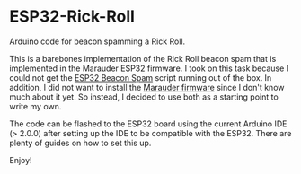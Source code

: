 # ESP32-Rick-Roll
Arduino code for beacon spamming a Rick Roll.

This is a barebones implementation of the Rick Roll beacon spam that is implemented in the Marauder ESP32 firmware. I took on this task because I could not get the [ESP32 Beacon Spam](https://github.com/Tnze/esp32_beaconSpam) script running out of the box. In addition, I did not want to install the [Marauder firmware](https://github.com/justcallmekoko/ESP32Marauder) since I don't know much about it yet. So instead, I decided to use both as a starting point to write my own.

The code can be flashed to the ESP32 board using the current Arduino IDE (> 2.0.0) after setting up the IDE to be compatible with the ESP32. There are plenty of guides on how to set this up.

Enjoy!
